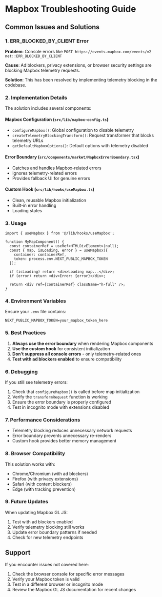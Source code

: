 # Mapbox Troubleshooting Guide

## Common Issues and Solutions

### 1. ERR_BLOCKED_BY_CLIENT Error

**Problem**: Console errors like `POST https://events.mapbox.com/events/v2 net::ERR_BLOCKED_BY_CLIENT`

**Cause**: Ad blockers, privacy extensions, or browser security settings are blocking Mapbox telemetry requests.

**Solution**: This has been resolved by implementing telemetry blocking in the codebase.

### 2. Implementation Details

The solution includes several components:

#### Mapbox Configuration (`src/lib/mapbox-config.ts`)
- `configureMapbox()`: Global configuration to disable telemetry
- `createTelemetryBlockingTransform()`: Request transformer that blocks telemetry URLs
- `getDefaultMapboxOptions()`: Default options with telemetry disabled

#### Error Boundary (`src/components/market/MapboxErrorBoundary.tsx`)
- Catches and handles Mapbox-related errors
- Ignores telemetry-related errors
- Provides fallback UI for genuine errors

#### Custom Hook (`src/lib/hooks/useMapbox.ts`)
- Clean, reusable Mapbox initialization
- Built-in error handling
- Loading states

### 3. Usage

```tsx
import { useMapbox } from '@/lib/hooks/useMapbox';

function MyMapComponent() {
  const containerRef = useRef<HTMLDivElement>(null);
  const { map, isLoading, error } = useMapbox({
    container: containerRef,
    token: process.env.NEXT_PUBLIC_MAPBOX_TOKEN
  });

  if (isLoading) return <div>Loading map...</div>;
  if (error) return <div>Error: {error}</div>;

  return <div ref={containerRef} className="h-full" />;
}
```

### 4. Environment Variables

Ensure your `.env` file contains:
```
NEXT_PUBLIC_MAPBOX_TOKEN=your_mapbox_token_here
```

### 5. Best Practices

1. **Always use the error boundary** when rendering Mapbox components
2. **Use the custom hook** for consistent initialization
3. **Don't suppress all console errors** - only telemetry-related ones
4. **Test with ad blockers enabled** to ensure compatibility

### 6. Debugging

If you still see telemetry errors:

1. Check that `configureMapbox()` is called before map initialization
2. Verify the `transformRequest` function is working
3. Ensure the error boundary is properly configured
4. Test in incognito mode with extensions disabled

### 7. Performance Considerations

- Telemetry blocking reduces unnecessary network requests
- Error boundary prevents unnecessary re-renders
- Custom hook provides better memory management

### 8. Browser Compatibility

This solution works with:
- Chrome/Chromium (with ad blockers)
- Firefox (with privacy extensions)
- Safari (with content blockers)
- Edge (with tracking prevention)

### 9. Future Updates

When updating Mapbox GL JS:
1. Test with ad blockers enabled
2. Verify telemetry blocking still works
3. Update error boundary patterns if needed
4. Check for new telemetry endpoints

## Support

If you encounter issues not covered here:
1. Check the browser console for specific error messages
2. Verify your Mapbox token is valid
3. Test in a different browser or incognito mode
4. Review the Mapbox GL JS documentation for recent changes 